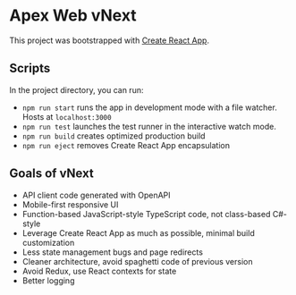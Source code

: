 # Apex Web vNext

This project was bootstrapped with [Create React App](https://github.com/facebook/create-react-app).

## Scripts

In the project directory, you can run:

- `npm run start` runs the app in development mode with a file watcher. Hosts at `localhost:3000`
- `npm run test` launches the test runner in the interactive watch mode.
- `npm run build` creates optimized production build
- `npm run eject` removes Create React App encapsulation

## Goals of vNext

- API client code generated with OpenAPI
- Mobile-first responsive UI
- Function-based JavaScript-style TypeScript code, not class-based C#-style
- Leverage Create React App as much as possible, minimal build customization
- Less state management bugs and page redirects
- Cleaner architecture, avoid spaghetti code of previous version
- Avoid Redux, use React contexts for state
- Better logging
